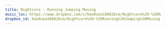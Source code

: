 ```yaml
---
title: Nightcore - Running Jumping Moving
music_loc: https://www.dropbox.com/s/heo8uea188826cm/Nightcore%20-%20Running%20Jumping%20Moving?dl=0
dropbox_id: heo8uea188826cm/Nightcore%20-%20Running%20Jumping%20Moving
---
```


